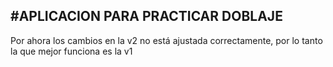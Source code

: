 #APLICACION PARA PRACTICAR DOBLAJE
---
Por ahora los cambios en la v2 no está ajustada correctamente, por lo tanto la que mejor funciona es la v1
